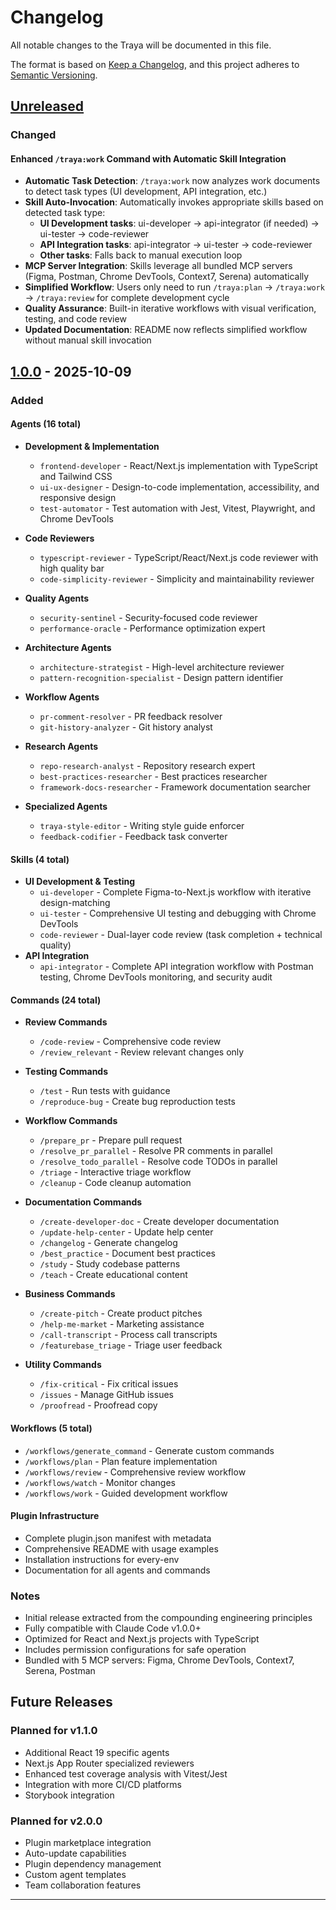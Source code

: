# Changelog

All notable changes to the Traya will be documented in this file.

The format is based on [Keep a Changelog](https://keepachangelog.com/en/1.0.0/),
and this project adheres to [Semantic Versioning](https://semver.org/spec/v2.0.0.html).

## [Unreleased]

### Changed

#### Enhanced `/traya:work` Command with Automatic Skill Integration
- **Automatic Task Detection**: `/traya:work` now analyzes work documents to detect task types (UI development, API integration, etc.)
- **Skill Auto-Invocation**: Automatically invokes appropriate skills based on detected task type:
  - **UI Development tasks**: ui-developer → api-integrator (if needed) → ui-tester → code-reviewer
  - **API Integration tasks**: api-integrator → ui-tester → code-reviewer
  - **Other tasks**: Falls back to manual execution loop
- **MCP Server Integration**: Skills leverage all bundled MCP servers (Figma, Postman, Chrome DevTools, Context7, Serena) automatically
- **Simplified Workflow**: Users only need to run `/traya:plan` → `/traya:work` → `/traya:review` for complete development cycle
- **Quality Assurance**: Built-in iterative workflows with visual verification, testing, and code review
- **Updated Documentation**: README now reflects simplified workflow without manual skill invocation

## [1.0.0] - 2025-10-09

### Added

#### Agents (16 total)
- **Development & Implementation**
  - `frontend-developer` - React/Next.js implementation with TypeScript and Tailwind CSS
  - `ui-ux-designer` - Design-to-code implementation, accessibility, and responsive design
  - `test-automator` - Test automation with Jest, Vitest, Playwright, and Chrome DevTools

- **Code Reviewers**
  - `typescript-reviewer` - TypeScript/React/Next.js code reviewer with high quality bar
  - `code-simplicity-reviewer` - Simplicity and maintainability reviewer

- **Quality Agents**
  - `security-sentinel` - Security-focused code reviewer
  - `performance-oracle` - Performance optimization expert

- **Architecture Agents**
  - `architecture-strategist` - High-level architecture reviewer
  - `pattern-recognition-specialist` - Design pattern identifier

- **Workflow Agents**
  - `pr-comment-resolver` - PR feedback resolver
  - `git-history-analyzer` - Git history analyst

- **Research Agents**
  - `repo-research-analyst` - Repository research expert
  - `best-practices-researcher` - Best practices researcher
  - `framework-docs-researcher` - Framework documentation searcher

- **Specialized Agents**
  - `traya-style-editor` - Writing style guide enforcer
  - `feedback-codifier` - Feedback task converter

#### Skills (4 total)
- **UI Development & Testing**
  - `ui-developer` - Complete Figma-to-Next.js workflow with iterative design-matching
  - `ui-tester` - Comprehensive UI testing and debugging with Chrome DevTools
  - `code-reviewer` - Dual-layer code review (task completion + technical quality)
- **API Integration**
  - `api-integrator` - Complete API integration workflow with Postman testing, Chrome DevTools monitoring, and security audit

#### Commands (24 total)
- **Review Commands**
  - `/code-review` - Comprehensive code review
  - `/review_relevant` - Review relevant changes only

- **Testing Commands**
  - `/test` - Run tests with guidance
  - `/reproduce-bug` - Create bug reproduction tests

- **Workflow Commands**
  - `/prepare_pr` - Prepare pull request
  - `/resolve_pr_parallel` - Resolve PR comments in parallel
  - `/resolve_todo_parallel` - Resolve code TODOs in parallel
  - `/triage` - Interactive triage workflow
  - `/cleanup` - Code cleanup automation

- **Documentation Commands**
  - `/create-developer-doc` - Create developer documentation
  - `/update-help-center` - Update help center
  - `/changelog` - Generate changelog
  - `/best_practice` - Document best practices
  - `/study` - Study codebase patterns
  - `/teach` - Create educational content

- **Business Commands**
  - `/create-pitch` - Create product pitches
  - `/help-me-market` - Marketing assistance
  - `/call-transcript` - Process call transcripts
  - `/featurebase_triage` - Triage user feedback

- **Utility Commands**
  - `/fix-critical` - Fix critical issues
  - `/issues` - Manage GitHub issues
  - `/proofread` - Proofread copy

#### Workflows (5 total)
- `/workflows/generate_command` - Generate custom commands
- `/workflows/plan` - Plan feature implementation
- `/workflows/review` - Comprehensive review workflow
- `/workflows/watch` - Monitor changes
- `/workflows/work` - Guided development workflow

#### Plugin Infrastructure
- Complete plugin.json manifest with metadata
- Comprehensive README with usage examples
- Installation instructions for every-env
- Documentation for all agents and commands

### Notes
- Initial release extracted from the compounding engineering principles
- Fully compatible with Claude Code v1.0.0+
- Optimized for React and Next.js projects with TypeScript
- Includes permission configurations for safe operation
- Bundled with 5 MCP servers: Figma, Chrome DevTools, Context7, Serena, Postman

## Future Releases

### Planned for v1.1.0
- Additional React 19 specific agents
- Next.js App Router specialized reviewers
- Enhanced test coverage analysis with Vitest/Jest
- Integration with more CI/CD platforms
- Storybook integration

### Planned for v2.0.0
- Plugin marketplace integration
- Auto-update capabilities
- Plugin dependency management
- Custom agent templates
- Team collaboration features

---

[Unreleased]: https://github.com/shivrajkumar/traya-marketplace/compare/v1.0.0...HEAD
[1.0.0]: https://github.com/shivrajkumar/traya-marketplace/releases/tag/v1.0.0
